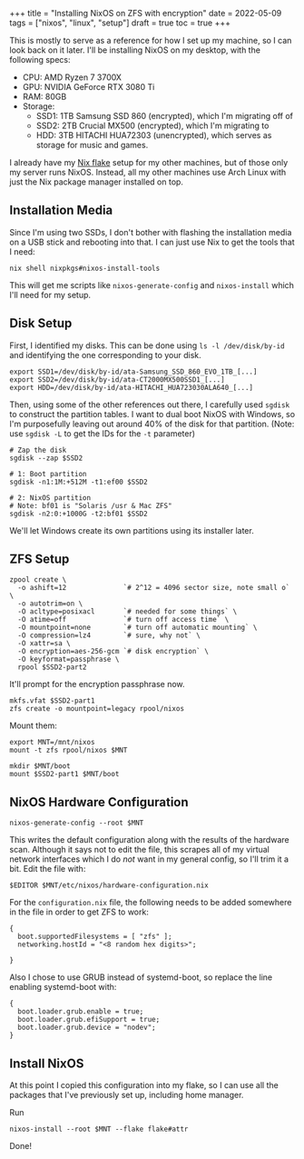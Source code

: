 +++
title = "Installing NixOS on ZFS with encryption"
date = 2022-05-09
tags = ["nixos", "linux", "setup"]
draft = true
toc = true
+++

This is mostly to serve as a reference for how I set up my machine, so I can
look back on it later. <!--more--> I'll be installing NixOS on my desktop, with
the following specs:

- CPU: AMD Ryzen 7 3700X
- GPU: NVIDIA GeForce RTX 3080 Ti
- RAM: 80GB
- Storage:
  - SSD1: 1TB Samsung SSD 860 (encrypted), which I'm migrating off of
  - SSD2: 2TB Crucial MX500 (encrypted), which I'm migrating to
  - HDD: 3TB HITACHI HUA72303 (unencrypted), which serves as storage for music
      and games.

I already have my [Nix flake][1] setup for my other machines, but of those only
my server runs NixOS. Instead, all my other machines use Arch Linux with just
the Nix package manager installed on top.

[1]: https://git.sr.ht/~mzhang/flake

## Installation Media

Since I'm using two SSDs, I don't bother with flashing the installation media on
a USB stick and rebooting into that. I can just use Nix to get the tools that I
need:

```
nix shell nixpkgs#nixos-install-tools
```

This will get me scripts like `nixos-generate-config` and `nixos-install` which
I'll need for my setup.

## Disk Setup

First, I identified my disks. This can be done using `ls -l /dev/disk/by-id` and
identifying the one corresponding to your disk.

```
export SSD1=/dev/disk/by-id/ata-Samsung_SSD_860_EVO_1TB_[...]
export SSD2=/dev/disk/by-id/ata-CT2000MX500SSD1_[...]
export HDD=/dev/disk/by-id/ata-HITACHI_HUA723030ALA640_[...]
```

Then, using some of the other references out there, I carefully used `sgdisk` to
construct the partition tables. I want to dual boot NixOS with Windows, so I'm
purposefully leaving out around 40% of the disk for that partition. (Note: use
`sgdisk -L` to get the IDs for the `-t` parameter)

```
# Zap the disk
sgdisk --zap $SSD2

# 1: Boot partition
sgdisk -n1:1M:+512M -t1:ef00 $SSD2

# 2: NixOS partition
# Note: bf01 is "Solaris /usr & Mac ZFS"
sgdisk -n2:0:+1000G -t2:bf01 $SSD2
```

We'll let Windows create its own partitions using its installer later.

## ZFS Setup

```
zpool create \
  -o ashift=12              `# 2^12 = 4096 sector size, note small o` \
  -o autotrim=on \
  -O acltype=posixacl       `# needed for some things` \
  -O atime=off              `# turn off access time` \
  -O mountpoint=none        `# turn off automatic mounting` \
  -O compression=lz4        `# sure, why not` \
  -O xattr=sa \
  -O encryption=aes-256-gcm `# disk encryption` \
  -O keyformat=passphrase \
  rpool $SSD2-part2
```

It'll prompt for the encryption passphrase now.

```
mkfs.vfat $SSD2-part1
zfs create -o mountpoint=legacy rpool/nixos
```

Mount them:

```
export MNT=/mnt/nixos
mount -t zfs rpool/nixos $MNT

mkdir $MNT/boot
mount $SSD2-part1 $MNT/boot
```

## NixOS Hardware Configuration

```
nixos-generate-config --root $MNT
```

This writes the default configuration along with the results of the hardware
scan. Although it says not to edit the file, this scrapes all of my virtual
network interfaces which I do _not_ want in my general config, so I'll trim it a
bit. Edit the file with:

```
$EDITOR $MNT/etc/nixos/hardware-configuration.nix
```

For the `configuration.nix` file, the following needs to be added somewhere in
the file in order to get ZFS to work:

```
{
  boot.supportedFilesystems = [ "zfs" ];
  networking.hostId = "<8 random hex digits>";

}
```

Also I chose to use GRUB instead of systemd-boot, so replace the line enabling
systemd-boot with:

```
{
  boot.loader.grub.enable = true;
  boot.loader.grub.efiSupport = true;
  boot.loader.grub.device = "nodev";
}
```

## Install NixOS

At this point I copied this configuration into my flake, so I can use all the
packages that I've previously set up, including home manager.

Run

```
nixos-install --root $MNT --flake flake#attr
```

Done!
